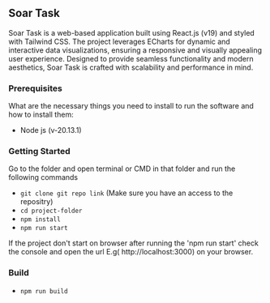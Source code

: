 ## Soar Task
Soar Task is a web-based application built using React.js (v19) and styled with Tailwind CSS. The project leverages ECharts for dynamic and interactive data visualizations, ensuring a responsive and visually appealing user experience. Designed to provide seamless functionality and modern aesthetics, Soar Task is crafted with scalability and performance in mind.

### Prerequisites
What are the necessary things you need to install to run the software and how to install them:

- Node js (v-20.13.1)

### Getting Started
Go to the folder and open terminal or CMD in that folder and run the following commands
-   `git clone git repo link` (Make sure you have an access to the repositry)
-   `cd project-folder`
-   `npm install `
-   `npm run start`

If the project don't start on browser after running the 'npm run start' check the console and open the url E.g( http://localhost:3000) on your browser.

### Build
-   `npm run build`